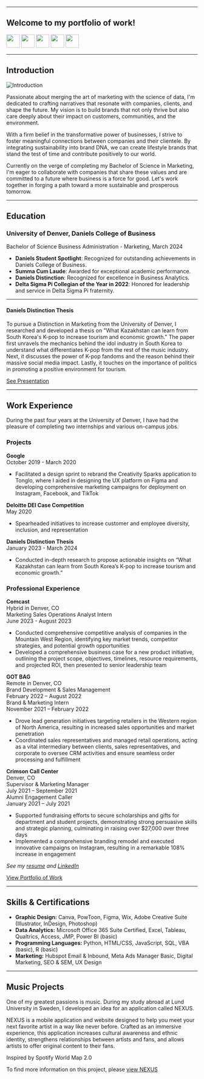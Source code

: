 <a name="top"></a>
<hr>

## Welcome to my portfolio of work! 
[<img src="https://user-images.githubusercontent.com/91146906/162140860-bfb69654-5603-49bd-a7a1-a836ab1c772c.svg" height="35"/>](#education)
[<img src="https://user-images.githubusercontent.com/91146906/152290724-72946642-3e58-4ba3-b5b8-b687628526b1.svg" height="35"/>](#DanielsDistinction)
[<img src="https://user-images.githubusercontent.com/91146906/162140921-207cd392-cfe5-40e6-a84e-0a16e19e405a.svg" height="35"/>](#profExp)
[<img src="https://user-images.githubusercontent.com/91146906/162140965-cf707805-9abd-43f7-8314-4f96794c44dc.svg" height="35"/>](#skills)
[<img src="https://user-images.githubusercontent.com/91146906/162140965-cf707805-9abd-43f7-8314-4f96794c44dc.svg" height="35"/>](#musicProjects)

<hr>

## Introduction

![Introduction](https://static.wixstatic.com/media/b0af15_5f63f193e0d94b49915d84f74e7aa228~mv2.jpg/v1/fill/w_980,h_1098,al_c,q_85,usm_0.66_1.00_0.01,enc_auto/b0af15_5f63f193e0d94b49915d84f74e7aa228~mv2.jpg)

Passionate about merging the art of marketing with the science of data, I'm dedicated to crafting narratives that resonate with companies, clients, and shape the future. My vision is to build brands that not only thrive but also care deeply about their impact on customers, communities, and the environment.

With a firm belief in the transformative power of businesses, I strive to foster meaningful connections between companies and their clientele. By integrating sustainability into brand DNA, we can create lifestyle brands that stand the test of time and contribute positively to our world.

Currently on the verge of completing my Bachelor of Science in Marketing, I'm eager to collaborate with companies that share these values and are committed to a future where business is a force for good. Let's work together in forging a path toward a more sustainable and prosperous tomorrow.

<a name="education"></a>
<hr>


## Education
### University of Denver, Daniels College of Business
Bachelor of Science Business Administration - Marketing, March 2024

<ul>
  <li><b>Daniels Student Spotlight</b>: Recognized for outstanding achievements in Daniels College of Business.</li>
  <li><b>Summa Cum Laude</b>: Awarded for exceptional academic performance.</li>
  <li><b>Daniels Distinction</b>: Recognized for excellence in Business Analytics.</li>
  <li><b>Delta Sigma Pi Collegian of the Year in 2022</b>: Honored for leadership and service in Delta Sigma Pi fraternity.</li>
</ul>

<a name="DanielsDistinction"></a>
<hr>

#### Daniels Distinction Thesis

To pursue a Distinction in Marketing from the University of Denver, I researched and developed a thesis on "What Kazakhstan can learn from South Korea's K-pop to increase tourism and economic growth." The paper first unravels the mechanics behind the idol industry in South Korea to understand what differentiates K-pop from the rest of the music industry. Next, it discusses the power of K-pop fandoms and the reason behind their massive social media impact. Lastly, it touches on the importance of politics in promoting a positive environment for tourism.

[See Presentation](https://www.canva.com/design/DAF4U-F6h_o/83o77ySxpoyR8tr0Mgp0dw/view?utm_content=DAF4U-F6h_o&utm_campaign=designshare&utm_medium=link&utm_source=editor)

<a name="profExp"></a>
<hr>


## Work Experience

During the past four years at the University of Denver, I have had the pleasure of completing two internships and various on-campus jobs.

### Projects

**Google**  
October 2019 - March 2020  
- Facilitated a design sprint to rebrand the Creativity Sparks application to Tonglo, where I aided in designing the UX platform on Figma and developing comprehensive marketing campaigns for deployment on Instagram, Facebook, and TikTok

**Deloitte DEI Case Competition**  
May 2020  
- Spearheaded initiatives to increase customer and employee diversity, inclusion, and representation

**Daniels Distinction Thesis**  
January 2023 - March 2024  
- Conducted in-depth research to propose actionable insights on “What Kazakhstan can learn from South Korea’s K-pop to increase tourism and economic growth.”

### Professional Experience

**Comcast**  
Hybrid in Denver, CO  
Marketing Sales Operations Analyst Intern  
June 2023 - August 2023  
- Conducted comprehensive competitive analysis of companies in the Mountain West Region, identifying key market trends, competitor strategies, and potential growth opportunities
- Developed a comprehensive business case for a new product initiative, outlining the project scope, objectives, timelines, resource requirements, and projected ROI, then presented to senior leadership team

**GOT BAG**  
Remote in Denver, CO  
Brand Development & Sales Management  
February 2022 – August 2022  
Brand & Marketing Intern  
November 2021 – February 2022  
- Drove lead generation initiatives targeting retailers in the Western region of North America, resulting in increased sales opportunities and market penetration
- Coordinated sales representatives and managed retail operations, acting as a vital intermediary between clients, sales representatives, and corporate to oversee CRM activities and ensure seamless order processing and fulfillment

**Crimson Call Center**  
Denver, CO  
Supervisor & Marketing Manager  
July 2021 – September 2021  
Alumni Engagement Caller  
January 2021 – July 2021  
- Supported fundraising efforts to secure scholarships and gifts for department and student projects, demonstrating strong persuasive skills and strategic planning, culminating in raising over $27,000 over three days
- Implemented a comprehensive branding remodel and executed innovative campaigns on Instagram, resulting in a remarkable 108% increase in engagement

<i>See my [resume](https://leahpring.wixsite.com/leahpringportfolio/about-me) and [LinkedIn](https://www.linkedin.com/in/leahpring/)</i>

[View Portfolio of Work](https://leahpring.wixsite.com/leahpringportfolio)

<a name="skills"></a>
<hr>


## Skills & Certifications

- **Graphic Design:** Canva, PowToon, Figma, Wix, Adobe Creative Suite (Illustrator, InDesign, Photoshop)
- **Data Analytics:** Microsoft Office 365 Suite Certified, Excel, Tableau, Qualtrics, Access, JMP, Power BI (basic)
- **Programming Languages:** Python, HTML/CSS, JavaScript, SQL, VBA (basic), R (basic)
- **Marketing:** Hubspot Email & Inbound, Meta Ads Manager Basic, Digital Marketing, SEO & SEM, UX Design
<hr>

## Music Projects 

One of my greatest passions is music. During my study abroad at Lund University in Sweden, I developed an idea for an application called NEXUS. 

NEXUS is a mobile application and website designed to help you meet your next favorite artist in a way like never before. Crafted as an immersive experience, this application increases cultural awareness and ethnic identity, strengthens relationships between artists and fans, and allows artists to offer original content to their fans.

Inspired by Spotify World Map 2.0

To find more information on this project, please [view NEXUS](https://leahpring.wixsite.com/leahpringportfolio/nexus-project)
